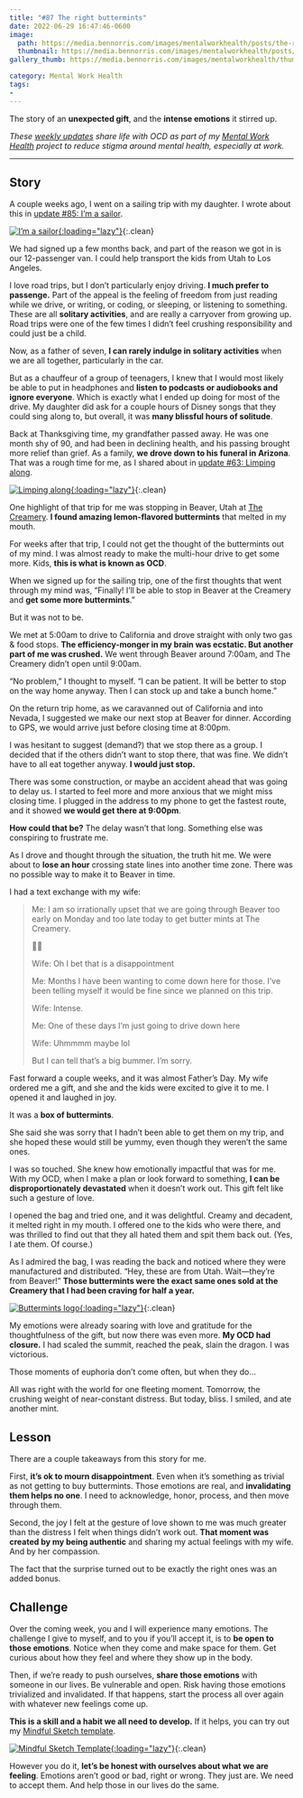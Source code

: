 ```yaml
---
title: "#87 The right buttermints"
date: 2022-06-29 16:47:46-0600
image: 
  path: https://media.bennorris.com/images/mentalworkhealth/posts/the-right-buttermints.jpg
  thumbnail: https://media.bennorris.com/images/mentalworkhealth/posts/thumbnails/the-right-buttermints.jpg
gallery_thumb: https://media.bennorris.com/images/mentalworkhealth/thumbs/the-right-buttermints.jpg

category: Mental Work Health
tags:
- 
---
```


The story of an **unexpected gift**, and the **intense emotions** it stirred up.

_These [weekly updates](https://bennorris.com/tags/weekly-update/) share life with OCD as part of my [Mental Work Health](https://bennorris.com/mental-work-health) project to reduce stigma around mental health, especially at work._

***


## Story

A couple weeks ago, I went on a sailing trip with my daughter. I wrote about this in [update #85: I’m a sailor](https://bennorris.com/2022/06/17/im-a-sailor).

[![I’m a sailor](https://media.bennorris.org/images/mentalworkhealth/posts/i’m-a-sailor.jpg){:loading="lazy"}](https://bennorris.com/2022/06/17/im-a-sailor){:.clean}

We had signed up a few months back, and part of the reason we got in is our 12-passenger van. I could help transport the kids from Utah to Los Angeles.

I love road trips, but I don’t particularly enjoy driving. **I much prefer to passenge.** Part of the appeal is the feeling of freedom from just reading while we drive, or writing, or coding, or sleeping, or listening to something. These are all **solitary activities**, and are really a carryover from growing up. Road trips were one of the few times I didn’t feel crushing responsibility and could just be a child.

Now, as a father of seven, **I can rarely indulge in solitary activities** when we are all together, particularly in the car.

But as a chauffeur of a group of teenagers, I knew that I would most likely be able to put in headphones and **listen to podcasts or audiobooks and ignore everyone**. Which is exactly what I ended up doing for most of the drive. My daughter did ask for a couple hours of Disney songs that they could sing along to, but overall, it was **many blissful hours of solitude**.

Back at Thanksgiving time, my grandfather passed away. He was one month shy of 90, and had been in declining health, and his passing brought more relief than grief. As a family, **we drove down to his funeral in Arizona**. That was a rough time for me, as I shared about in [update #63: Limping along](https://bennorris.com/2021/12/10/limping-along).

[![Limping along](https://media.bennorris.org/images/mentalworkhealth/posts/limping-along.jpg){:loading="lazy"}](https://bennorris.com/2021/12/10/limping-along){:.clean}

One highlight of that trip for me was stopping in Beaver, Utah at [The Creamery](https://thecreameryutah.com/). **I found amazing lemon-flavored buttermints** that melted in my mouth.

For weeks after that trip, I could not get the thought of the buttermints out of my mind. I was almost ready to make the multi-hour drive to get some more. Kids, **this is what is known as OCD**.

When we signed up for the sailing trip, one of the first thoughts that went through my mind was, “Finally! I’ll be able to stop in Beaver at the Creamery and **get some more buttermints**.”

But it was not to be.

We met at 5:00am to drive to California and drove straight with only two gas & food stops. **The efficiency-monger in my brain was ecstatic. But another part of me was crushed.** We went through Beaver around 7:00am, and The Creamery didn’t open until 9:00am.

“No problem,” I thought to myself. “I can be patient. It will be better to stop on the way home anyway. Then I can stock up and take a bunch home.”

On the return trip home, as we caravanned out of California and into Nevada, I suggested we make our next stop at Beaver for dinner. According to GPS, we would arrive just before closing time at 8:00pm.

I was hesitant to suggest (demand?) that we stop there as a group. I decided that if the others didn’t want to stop there, that was fine. We didn’t have to all eat together anyway. **I would just stop.**

There was some construction, or maybe an accident ahead that was going to delay us. I started to feel more and more anxious that we might miss closing time. I plugged in the address to my phone to get the fastest route, and it showed **we would get there at 9:00pm**.

**How could that be?** The delay wasn’t that long. Something else was conspiring to frustrate me.

As I drove and thought through the situation, the truth hit me. We were about to **lose an hour** crossing state lines into another time zone. There was no possible way to make it to Beaver in time.

I had a text exchange with my wife:

> Me: I am so irrationally upset that we are going through Beaver too early on Monday and too late today to get butter mints at The Creamery.
> 
> 🤬😆
> 
> Wife: Oh I bet that is a disappointment
> 
> Me: Months I have been wanting to come down here for those. I’ve been telling myself it would be fine since we planned on this trip.
> 
> Wife: Intense.
> 
> Me: One of these days I’m just going to drive down here
> 
> Wife: Uhmmmm maybe lol
> 
> But I can tell that’s a big bummer. I’m sorry.

Fast forward a couple weeks, and it was almost Father’s Day. My wife ordered me a gift, and she and the kids were excited to give it to me. I opened it and laughed in joy.

It was a **box of buttermints**.

She said she was sorry that I hadn’t been able to get them on my trip, and she hoped these would still be yummy, even though they weren’t the same ones.

I was so touched. She knew how emotionally impactful that was for me. With my OCD, when I make a plan or look forward to something, **I can be disproportionately devastated** when it doesn’t work out. This gift felt like such a gesture of love.

I opened the bag and tried one, and it was delightful. Creamy and decadent, it melted right in my mouth. I offered one to the kids who were there, and was thrilled to find out that they all hated them and spit them back out. (Yes, I ate them. Of course.)

As I admired the bag, I was reading the back and noticed where they were manufactured and distributed. “Hey, these are from Utah. Wait—they’re from Beaver!” **Those buttermints were the exact same ones sold at the Creamery that I had been craving for half a year.**

[![Buttermints logo](https://media.bennorris.com/images/mentalworkhealth/posts/buttermints-logo.jpg){:loading="lazy"}](https://www.buttermints.com/){:.clean}

My emotions were already soaring with love and gratitude for the thoughtfulness of the gift, but now there was even more. **My OCD had closure.** I had scaled the summit, reached the peak, slain the dragon. I was victorious.

Those moments of euphoria don’t come often, but when they do…

All was right with the world for one fleeting moment. Tomorrow, the crushing weight of near-constant distress. But today, bliss. I smiled, and ate another mint.


## Lesson

There are a couple takeaways from this story for me.

First, **it’s ok to mourn disappointment**. Even when it’s something as trivial as not getting to buy buttermints. Those emotions are real, and **invalidating them helps no one**. I need to acknowledge, honor, process, and then move through them.

Second, the joy I felt at the gesture of love shown to me was much greater than the distress I felt when things didn’t work out. **That moment was created by my being authentic** and sharing my actual feelings with my wife. And by her compassion.

The fact that the surprise turned out to be exactly the right ones was an added bonus.


## Challenge

Over the coming week, you and I will experience many emotions. The challenge I give to myself, and to you if you’ll accept it, is to **be open to those emotions**. Notice when they come and make space for them. Get curious about how they feel and where they show up in the body.

Then, if we’re ready to push ourselves, **share those emotions** with someone in our lives. Be vulnerable and open. Risk having those emotions trivialized and invalidated. If that happens, start the process all over again with whatever new feelings come up.

**This is a skill and a habit we all need to develop.** If it helps, you can try out my [Mindful Sketch template](https://bennorris.gumroad.com/l/mindfulsketch).

[![Mindful Sketch Template](https://media.bennorris.com/images/bennorris/mindful-sketch-template.jpg){:loading="lazy"}](https://bennorris.com/mindful-sketch-template/){:.clean}

However you do it, **let’s be honest with ourselves about what we are feeling**. Emotions aren’t good or bad, right or wrong. They just are. We need to accept them. And help those in our lives do the same.

